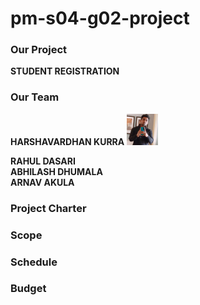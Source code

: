 # pm-s04-g02-project

### Our Project
**STUDENT REGISTRATION**

### Our Team
**HARSHAVARDHAN KURRA** <img src="harsha_kurra.jpg" alt="harshakurra" width="50" height="50"> <br>

**RAHUL DASARI** <br>
**ABHILASH DHUMALA** <br>
**ARNAV AKULA** <br>

### Project Charter

### Scope

### Schedule

### Budget
